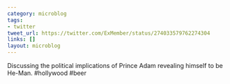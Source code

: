 ```yaml
---
category: microblog
tags:
- twitter
tweet_url: https://twitter.com/ExMember/status/274033579762274304
links: []
layout: microblog
---
```

Discussing the political implications of Prince Adam revealing himself to be He-Man. #hollywood #beer
